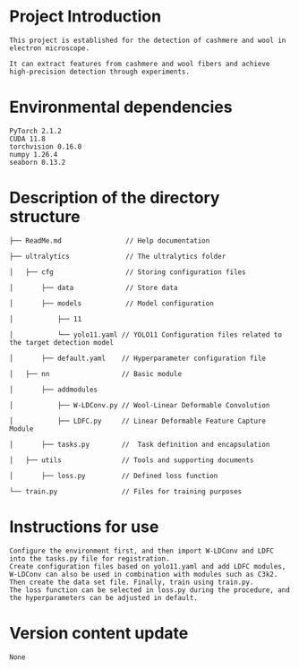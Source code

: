 # Project Introduction
    This project is established for the detection of cashmere and wool in electron microscope.
 
    It can extract features from cashmere and wool fibers and achieve high-precision detection through experiments.
 
# Environmental dependencies
    PyTorch 2.1.2
    CUDA 11.8
    torchvision 0.16.0
    numpy 1.26.4
    seaborn 0.13.2
 
# Description of the directory structure
    ├── ReadMe.md                // Help documentation
    
    ├── ultralytics              // The ultralytics folder
     
    │   ├── cfg                  // Storing configuration files

    │       ├── data             // Store data
    
    │       ├── models           // Model configuration
    
    │           ├── 11
    
    │           └── yolo11.yaml // YOLO11 Configuration files related to the target detection model

    │       ├── default.yaml    // Hyperparameter configuration file

    │   ├── nn                  // Basic module

    │       ├── addmodules

    │           ├── W-LDConv.py // Wool-Linear Deformable Convolution

    │           ├── LDFC.py     // Linear Deformable Feature Capture Module

    │       ├── tasks.py        //  Task definition and encapsulation
    
    │   ├── utils               // Tools and supporting documents
    
    │       ├── loss.py         // Defined loss function
    
    └── train.py                // Files for training purposes
 
# Instructions for use
 
    Configure the environment first, and then import W-LDConv and LDFC into the tasks.py file for registration.
    Create configuration files based on yolo11.yaml and add LDFC modules, W-LDConv can also be used in combination with modules such as C3k2.
    Then create the data set file. Finally, train using train.py.
    The loss function can be selected in loss.py during the procedure, and the hyperparameters can be adjusted in default.
 
# Version content update
    None

 
 

